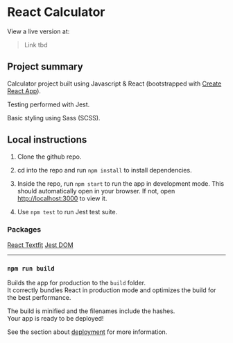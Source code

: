# React Calculator

View a live version at:

> Link tbd

## Project summary

Calculator project built using Javascript & React (bootstrapped with [Create React App](https://github.com/facebook/create-react-app)).

Testing performed with Jest.

Basic styling using Sass (SCSS).

## Local instructions

1. Clone the github repo.

2. cd into the repo and run `npm install` to install dependencies.

3. Inside the repo, run `npm start` to run the app in development mode. This should automatically open in your browser. If not, open [http://localhost:3000](http://localhost:3000) to view it.

4. Use `npm test` to run Jest test suite.



### Packages

[React Textfit](https://www.npmjs.com/package/react-textfit)
[Jest DOM](https://www.npmjs.com/package/@testing-library/jest-dom)

-----

### `npm run build`

Builds the app for production to the `build` folder.\
It correctly bundles React in production mode and optimizes the build for the best performance.

The build is minified and the filenames include the hashes.\
Your app is ready to be deployed!

See the section about [deployment](https://facebook.github.io/create-react-app/docs/deployment) for more information.
